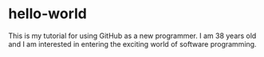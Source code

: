 # hello-world
This is my tutorial for using GitHub as a new programmer.
I am 38 years old and I am interested in entering the exciting world of software programming. 
